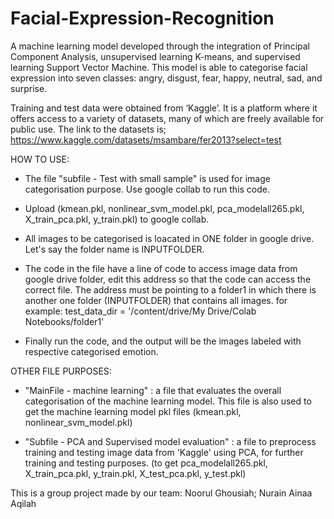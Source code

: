 # Facial-Expression-Recognition
A machine learning model developed through the integration of Principal Component Analysis, unsupervised learning K-means, and supervised learning Support Vector Machine. This model is able to categorise facial expression into seven classes: angry, disgust, fear, happy, neutral, sad, and surprise.

Training and test data were obtained from ‘Kaggle’. It is a platform where it offers
access to a variety of datasets, many of which are freely available for public use. The link to
the datasets is; https://www.kaggle.com/datasets/msambare/fer2013?select=test

HOW TO USE: 
- The file "subfile - Test with small sample" is used for image categorisation purpose. Use google collab to run this code.

- Upload (kmean.pkl, nonlinear_svm_model.pkl, pca_modelall265.pkl, X_train_pca.pkl, y_train.pkl) to google collab. 

- All images to be categorised is loacated in ONE folder in google drive. Let's say the folder name is INPUTFOLDER.

- The code in the file have a line of code to access image data from google drive folder, edit this address so that the code can access the correct file. The address must be pointing to a folder1 in which there is another one folder (INPUTFOLDER) that contains all images. for example: test_data_dir = '/content/drive/My Drive/Colab Notebooks/folder1'

- Finally run the code, and the output will be the images labeled with respective categorised emotion.


OTHER FILE PURPOSES:

- "MainFile - machine learning" : a file that evaluates the overall categorisation of the machine learning model. This file is also used to get the machine learning model pkl files (kmean.pkl, nonlinear_svm_model.pkl)

- "Subfile - PCA and Supervised model evaluation" : a file to preprocess training and testing image data from 'Kaggle' using PCA, for further training and testing purposes. (to get pca_modelall265.pkl, X_train_pca.pkl, y_train.pkl, X_test_pca.pkl, y_test.pkl)

This is a group project made by our team: Noorul Ghousiah; Nurain Ainaa Aqilah
